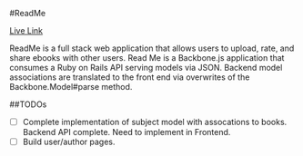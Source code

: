 #ReadMe

[Live Link](http://www.try-read.me)

ReadMe is a full stack web application that allows users to upload, rate, and share ebooks with other users. Read Me is a Backbone.js application that consumes a Ruby on Rails API serving models via JSON. Backend model associations are translated to the front end via overwrites of the Backbone.Model#parse method.

##TODOs
- [ ] Complete implementation of subject model with assocations to books. Backend API complete. Need to implement in Frontend.
- [ ] Build user/author pages.
